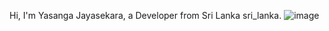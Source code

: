 Hi, I'm Yasanga Jayasekara, a Developer from Sri Lanka sri_lanka.
![image](https://user-images.githubusercontent.com/76543968/109414710-4a38cd00-79da-11eb-9a73-c895cadbb7a7.png)

